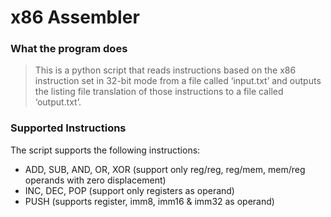 # x86 Assembler

### What the program does

> This is a python script that reads instructions based on the x86 instruction set in 32-bit mode from a file called ‘input.txt’ and outputs the listing file translation of those instructions to a file called ‘output.txt’.
> 

### Supported Instructions

The script supports the following instructions:

- ADD, SUB, AND, OR, XOR (support only reg/reg, reg/mem, mem/reg operands with zero displacement)
- INC, DEC, POP (support only registers as operand)
- PUSH (supports  register, imm8, imm16 & imm32 as operand)